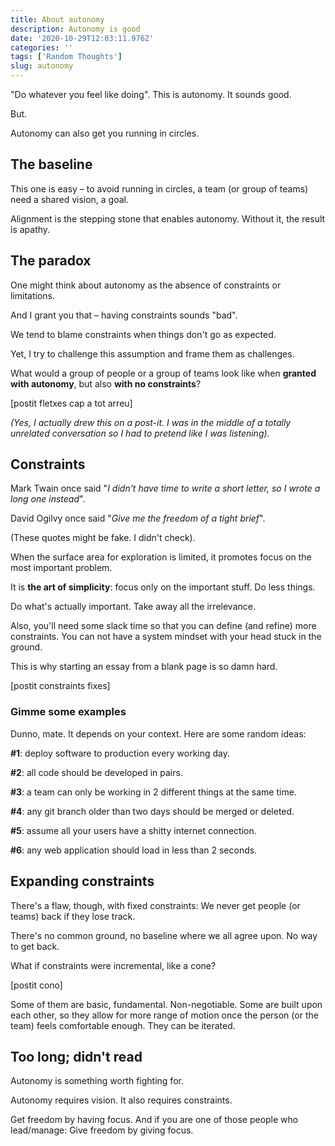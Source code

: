 ```yaml
---
title: About autonomy
description: Autonomy is good
date: '2020-10-29T12:03:11.976Z'
categories: ''
tags: ['Random Thoughts']
slug: autonomy
---
```


"Do whatever you feel like doing". This is autonomy. It sounds good.

But.

Autonomy can also get you running in circles.

## The baseline

This one is easy – to avoid running in circles, a team (or group of teams) need a shared vision, a goal.

Alignment is the stepping stone that enables autonomy. Without it, the result is apathy.

## The paradox

One might think about autonomy as the absence of constraints or limitations.

And I grant you that – having constraints sounds "bad".

We tend to blame constraints when things don't go as expected.

Yet, I try to challenge this assumption and frame them as challenges.

What would a group of people or a group of teams look like when **granted with autonomy**, but also **with no constraints**?

[postit fletxes cap a tot arreu]

*(Yes, I actually drew this on a post-it. I was in the middle of a totally unrelated conversation so I had to pretend like I was listening).*

## Constraints

Mark Twain once said "*I didn't have time to write a short letter, so I wrote a long one instead*".

David Ogilvy once said "*Give me the freedom of a tight brief*".

(These quotes might be fake. I didn't check).

When the surface area for exploration is limited, it promotes focus on the most important problem.

It is **the art of simplicity**: focus only on the important stuff. Do less things.

Do what's actually important. Take away all the irrelevance.

Also, you'll need some slack time so that you can define (and refine) more constraints. You can not have a system mindset with your head stuck in the ground.

This is why starting an essay from a blank page is so damn hard.

[postit constraints fixes]

### Gimme some examples

Dunno, mate. It depends on your context. Here are some random ideas:

**#1**: deploy software to production every working day.

**#2**: all code should be developed in pairs.

**#3**: a team can only be working in 2 different things at the same time.

**#4**: any git branch older than two days should be merged or deleted.

**#5**: assume all your users have a shitty internet connection.

**#6**: any web application should load in less than 2 seconds.

## Expanding constraints

There's a flaw, though, with fixed constraints: We never get people (or teams) back if they lose track.

There's no common ground, no baseline where we all agree upon. No way to get back.

What if constraints were incremental, like a cone?

[postit cono]

Some of them are basic, fundamental. Non-negotiable. Some are built upon each other, so they allow for more range of motion once the person (or the team) feels comfortable enough. They can be iterated.

## Too long; didn't read

Autonomy is something worth fighting for.

Autonomy requires vision. It also requires constraints.

Get freedom by having focus. And if you are one of those people who lead/manage: Give freedom by giving focus.

